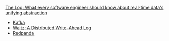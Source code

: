 [The Log: What every software engineer should know about real-time data's unifying abstraction](https://engineering.linkedin.com/distributed-systems/log-what-every-software-engineer-should-know-about-real-time-datas-unifying)

* [Kafka](https://kafka.apache.org/)
* [Waltz: A Distributed Write-Ahead Log](https://wecode.wepay.com/posts/waltz-a-distributed-write-ahead-log)
* [Redpanda](https://vectorized.io/)
